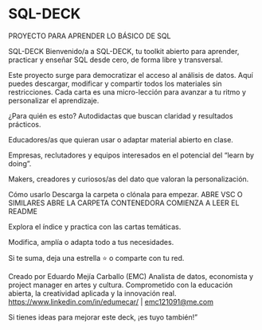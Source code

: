 # SQL-DECK
PROYECTO PARA APRENDER LO BÁSICO DE SQL

SQL-DECK
Bienvenido/a a SQL-DECK, tu toolkit abierto para aprender, practicar y enseñar SQL desde cero, de forma libre y transversal.

Este proyecto surge para democratizar el acceso al análisis de datos. Aquí puedes descargar, modificar y compartir todos los materiales sin restricciones. 
Cada carta es una micro-lección para avanzar a tu ritmo y personalizar el aprendizaje.

¿Para quién es esto?
Autodidactas que buscan claridad y resultados prácticos.

Educadores/as que quieran usar o adaptar material abierto en clase.

Empresas, reclutadores y equipos interesados en el potencial del “learn by doing”.

Makers, creadores y curiosos/as del dato que valoran la personalización.

Cómo usarlo
Descarga la carpeta o clónala para empezar.
ABRE VSC O SIMILARES
ABRE LA CARPETA CONTENEDORA
COMIENZA A LEER EL README

Explora el índice y practica con las cartas temáticas.

Modifica, amplía o adapta todo a tus necesidades.

Si te suma, deja una estrella ⭐ o comparte con tu red.

Creado por
Eduardo Mejía Carballo (EMC)
Analista de datos, economista y project manager en artes y cultura.
Comprometido con la educación abierta, la creatividad aplicada y la innovación real.
https://www.linkedin.com/in/edumecar/ | emc121091@me.com

Si tienes ideas para mejorar este deck, ¡es tuyo también!”
